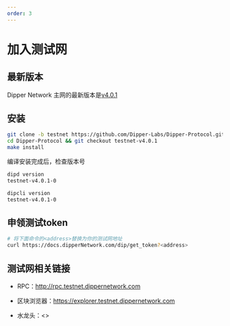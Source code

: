 ```yaml
---
order: 3
---
```


# 加入测试网

## 最新版本

Dipper Network 主网的最新版本是[v4.0.1](https://github.com/Dipper-Labs/Dipper-Protocol/releases/tag/testnet-v4.0.1)

## 安装

```bash
git clone -b testnet https://github.com/Dipper-Labs/Dipper-Protocol.git
cd Dipper-Protocol && git checkout testnet-v4.0.1
make install
```

编译安装完成后，检查版本号

```bash
dipd version
testnet-v4.0.1-0

dipcli version
testnet-v4.0.1-0
```

## 申领测试token

```bash
# 将下面命令的<address>替换为你的测试网地址
curl https://docs.dipperNetwork.com/dip/get_token?<address>
```  

## 测试网相关链接

- RPC：<http://rpc.testnet.dippernetwork.com>

- 区块浏览器：<https://explorer.testnet.dippernetwork.com>

- 水龙头：<>
